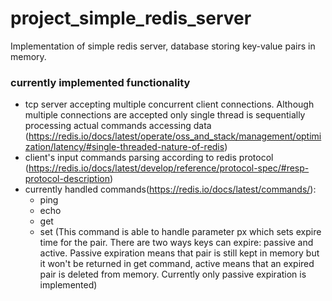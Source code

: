 # project_simple_redis_server
Implementation of simple redis server, database storing key-value pairs in memory.

### currently implemented functionality
- tcp server accepting multiple concurrent client connections. Although multiple connections are accepted only single thread is sequentially processing actual commands accessing data (https://redis.io/docs/latest/operate/oss_and_stack/management/optimization/latency/#single-threaded-nature-of-redis)
- client's input commands parsing according to redis protocol (https://redis.io/docs/latest/develop/reference/protocol-spec/#resp-protocol-description)
- currently handled commands(https://redis.io/docs/latest/commands/): 
  - ping
  - echo
  - get
  - set (This command is able to handle parameter px which sets expire time for the pair. There are two ways keys can expire: passive and active. Passive expiration means that pair is still kept in memory but it won't be returned in get command, active means that an expired pair is deleted from memory. Currently only passive expiration is implemented)